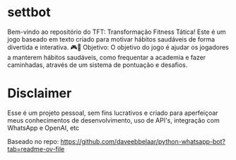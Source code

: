 # settbot
Bem-vindo ao repositório do TFT: Transformação Fitness Tática! Este é um jogo baseado em texto criado para motivar hábitos saudáveis de forma divertida e interativa. 🎮💪  Objetivo: O objetivo do jogo é ajudar os jogadores a manterem hábitos saudáveis, como frequentar a academia e fazer caminhadas, através de um sistema de pontuação e desafios.

# Disclaimer

Esse é um projeto pessoal, sem fins lucrativos e criado para aperfeiçoar meus conhecimentos de desenvolvimento, uso de API's, integração com WhatsApp e OpenAI, etc

Baseado no repo: https://github.com/daveebbelaar/python-whatsapp-bot?tab=readme-ov-file